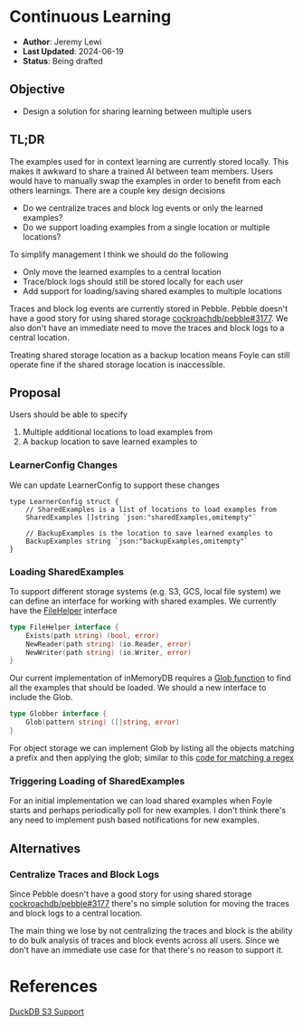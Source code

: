 # Continuous Learning

* **Author**: Jeremy Lewi
* **Last Updated**: 2024-06-19
* **Status**: Being drafted

## Objective

* Design a solution for sharing learning between multiple users

## TL;DR

The examples used for in context learning are currently stored locally. This makes it awkward to share a trained
AI between team members. Users would have to manually swap the examples in order to benefit from each others learnings.
There are a couple key design decisions

* Do we centralize traces and block log events or only the learned examples?
* Do we support loading examples from a single location or multiple locations?

To simplify management I think we should do the following

* Only move the learned examples to a central location
* Trace/block logs should still be stored locally for each user
* Add support for loading/saving shared examples to multiple locations

Traces and block log events are currently stored in Pebble. Pebble doesn't have a good story for using shared
storage [cockroachdb/pebble#3177](https://github.com/cockroachdb/pebble/issues/3177#issuecomment-2137614459). 
We also don't have an immediate need to move the traces and block logs to a central location.

Treating shared storage location as a backup location means Foyle can still operate fine if the shared storage location
is inaccessible.

## Proposal

Users should be able to specify 

1. Multiple additional locations to load examples from
1. A backup location to save learned examples to

### LearnerConfig Changes

We can update LearnerConfig to support these changes

```
type LearnerConfig struct {
    // SharedExamples is a list of locations to load examples from
    SharedExamples []string `json:"sharedExamples,omitempty"`

    // BackupExamples is the location to save learned examples to
    BackupExamples string `json:"backupExamples,omitempty"`
}
```

### Loading SharedExamples

To support different storage systems (e.g. S3, GCS, local file system) we can define an interface for working
with shared examples. We currently have the [FileHelper](https://github.com/jlewi/hydros/blob/751cd2b5f0c7671f4e178c75292c55a9d827ecee/pkg/files/interface.go#L11)
interface

```go
type FileHelper interface {
    Exists(path string) (bool, error)
    NewReader(path string) (io.Reader, error)
    NewWriter(path string) (io.Writer, error)
}
```

Our current implementation of inMemoryDB requires a [Glob function](https://github.com/jlewi/foyle/blob/a811734050c23802e45b8d7a0031670c464c3971/app/pkg/learn/in_memory.go#L196)
to find all the examples that should be loaded. We should a new interface to include the Glob.

```go
type Globber interface {
    Glob(pattern string) ([]string, error)
}
```

For object storage we can implement Glob by listing all the objects matching a prefix and then applying the glob;
similar to this [code for matching a regex](https://github.com/jlewi/monogo/blob/c6693c86e89898f3a65c6f18b6b91b6e031c6dbd/gcp/gcs/util.go#L172)

### Triggering Loading of SharedExamples

For an initial implementation we can load shared examples when Foyle starts and perhaps periodically poll for
new examples. I don't think there's any need to implement push based notifications for new examples.


## Alternatives

### Centralize Traces and Block Logs

Since Pebble doesn't have a good story for using shared
storage [cockroachdb/pebble#3177](https://github.com/cockroachdb/pebble/issues/3177#issuecomment-2137614459) there's
no simple solution for moving the traces and block logs to a central location. 

The main thing we lose by not centralizing the traces and block is the ability to do bulk analysis of traces and
block events across all users. Since we don't have an immediate use case for that there's no reason to support it.

# References

[DuckDB S3 Support](https://duckdb.org/docs/extensions/httpfs/s3api.html#:~:text=DuckDB%20conforms%20to%20the%20S3,common%20among%20industry%20storage%20providers.)





